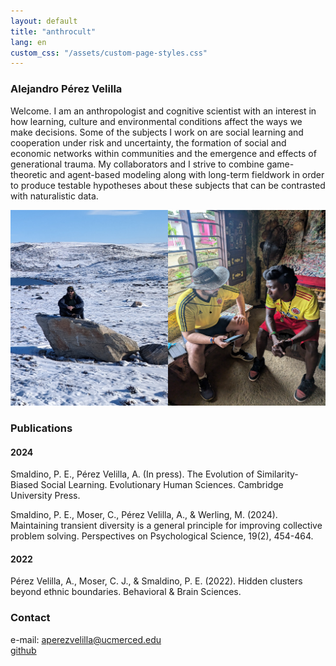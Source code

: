 ```yaml
---
layout: default
title: "anthrocult"
lang: en
custom_css: "/assets/custom-page-styles.css"
---
```


### Alejandro Pérez Velilla

Welcome. I am an anthropologist and cognitive scientist with an interest in how learning, culture and environmental conditions affect the ways we make decisions. Some of the subjects I work on are social learning and cooperation under risk and uncertainty, the formation of social and economic networks within communities and the emergence and effects of generational trauma. My collaborators and I strive to combine game-theoretic and agent-based modeling along with long-term fieldwork in order to produce testable hypotheses about these subjects that can be contrasted with naturalistic data.

![photo](/img/field_photo.png)

### Publications

#### 2024
Smaldino, P. E., Pérez Velilla, A. (In press). The Evolution of Similarity-Biased Social Learning. Evolutionary Human Sciences. Cambridge University Press.

Smaldino, P. E., Moser, C., Pérez Velilla, A., & Werling, M. (2024). Maintaining transient diversity is a general principle for improving collective problem solving. Perspectives on Psychological Science, 19(2), 454-464.

#### 2022
Pérez Velilla, A., Moser, C. J., & Smaldino, P. E. (2022). Hidden clusters beyond ethnic boundaries. Behavioral & Brain Sciences.

### Contact

e-mail: aperezvelilla@ucmerced.edu  
[github](https://github.com/datadreamscorp)


